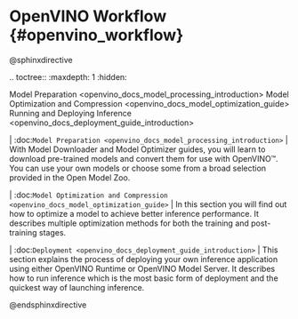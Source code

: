 # OpenVINO Workflow {#openvino_workflow}


@sphinxdirective

.. toctree::
   :maxdepth: 1
   :hidden:

   Model Preparation <openvino_docs_model_processing_introduction>
   Model Optimization and Compression <openvino_docs_model_optimization_guide>
   Running and Deploying Inference <openvino_docs_deployment_guide_introduction>
   

| :doc:`Model Preparation <openvino_docs_model_processing_introduction>`
| With Model Downloader and Model Optimizer guides, you will learn to download pre-trained models and convert them for use with OpenVINO™. You can use your own models or choose some from a broad selection provided in the Open Model Zoo.

| :doc:`Model Optimization and Compression <openvino_docs_model_optimization_guide>`
| In this section you will find out how to optimize a model to achieve better inference performance. It describes multiple optimization methods for both the training and post-training stages. 

| :doc:`Deployment <openvino_docs_deployment_guide_introduction>`
| This section explains the process of deploying your own inference application using either OpenVINO Runtime or OpenVINO Model Server. It describes how to run inference which is the most basic form of deployment and the quickest way of launching inference.

@endsphinxdirective